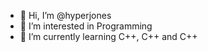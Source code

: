 - 👋 Hi, I’m @hyperjones
- 👀 I’m interested in Programming
- 🌱 I’m currently learning C++, C++ and C++


<!---
hyperjones/hyperjones is a ✨ special ✨ repository because its `README.md` (this file) appears on your GitHub profile.
You can click the Preview link to take a look at your changes.
--->
